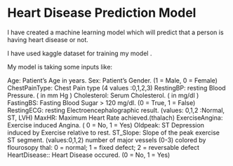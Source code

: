 # Heart Disease Prediction Model

I have created a  machine learning model which will predict that a person is having heart disease or not.

I have used kaggle dataset for training my model .

My model is taking some inputs like:

Age: Patient’s Age in years.
Sex: Patient’s Gender. (1 = Male, 0 = Female)
ChestPainType: Chest Pain type (4 values :0,1,2,3)
RestingBP: resting Blood Pressure. ( in mm Hg )
Cholesterol: Serum Cholesterol. ( in mg/dl )
FastingBS: Fasting Blood Sugar > 120 mg/dl. (0 = True, 1 = False)
RestingECG: resting Electroencephalographic result. (values: 0,1,2 :Normal, ST, LVH)
MaxHR: Maximum Heart Rate achieved.(thalach)
ExerciseAngina: Exercise induced Angina. ( 0 = No, 1 = Yes)
Oldpeak: ST Depression induced by Exercise relative to rest.
ST_Slope: Slope of the peak exercise ST segment. (values:0,1,2)
number of major vessels (0-3) colored by flourosopy
thal: 0 = normal; 1 = fixed defect; 2 = reversable defect
HeartDisease:: Heart Disease occured. (0 = No, 1 = Yes)

